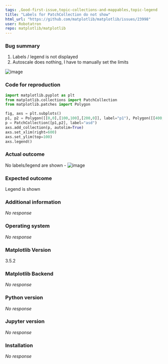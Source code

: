 ```yaml
---
tags: ,Good-first-issue,topic-collections-and-mappables,topic-legend
title: "Labels for PatchCollection do not show"
html_url: "https://github.com/matplotlib/matplotlib/issues/23998"
user: Robotatron
repo: matplotlib/matplotlib
---
```


### Bug summary

1. Labels / legend is not displayed
2. Autoscale does nothing, I have to manually set the limits

![image](https://user-images.githubusercontent.com/95919873/192120011-d112d17d-9ac8-4d03-9b6f-6142e7e43b1a.png)


### Code for reproduction

```python
import matplotlib.pyplot as plt
from matplotlib.collections import PatchCollection
from matplotlib.patches import Polygon

fig, axs = plt.subplots()
p1, p2 = Polygon([[0,0],[100,100],[200,0]], label="p1"), Polygon([[400,0],[500,100],[600,0]], label="p2")
p = PatchCollection([p1,p2], label="asd")
axs.add_collection(p, autolim=True)
axs.set_xlim(right=600)
axs.set_ylim(top=100)
axs.legend()
```


### Actual outcome

No labels/legend are shown - ![image](https://user-images.githubusercontent.com/95919873/192120011-d112d17d-9ac8-4d03-9b6f-6142e7e43b1a.png)

### Expected outcome

Legend is shown

### Additional information

_No response_

### Operating system

_No response_

### Matplotlib Version

3.5.2

### Matplotlib Backend

_No response_

### Python version

_No response_

### Jupyter version

_No response_

### Installation

_No response_